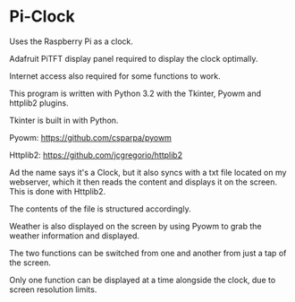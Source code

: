 # Pi-Clock
Uses the Raspberry Pi as a clock.

Adafruit PiTFT display panel required to display the clock optimally. 

Internet access also required for some functions to work.

This program is written with Python 3.2 with the Tkinter, Pyowm and httplib2 plugins.

Tkinter is built in with Python.

Pyowm: https://github.com/csparpa/pyowm

Httplib2: https://github.com/jcgregorio/httplib2

Ad the name says it's a Clock, but it also syncs with a txt file located on my webserver, which it then reads the content and displays it on the screen. This is done with Httplib2.

The contents of the file is structured accordingly.

Weather is also displayed on the screen by using Pyowm to grab the weather information and displayed.

The two functions can be switched from one and another from just a tap of the screen.

Only one function can be displayed at a time alongside the clock, due to screen resolution limits.

